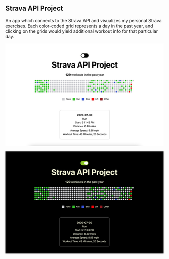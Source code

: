 ## Strava API Project

An app which connects to the Strava API and visualizes my personal Strava exercises. Each color-coded grid represents a day in the past year, and clicking on the grids would yield additional workout info for that particular day. 

![Strava Project Light](./strava_project_light.jpg)

![Strava Project Dark](./strava_project_dark.jpg)

